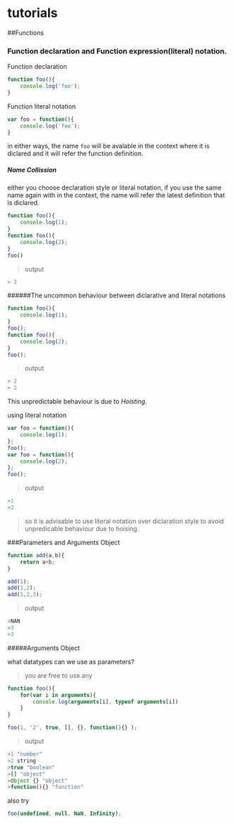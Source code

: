# tutorials

##Functions
### Function declaration and Function expression(literal) notation.

Function declaration
```javascript
function foo(){
	console.log('foo');
}
```
Function literal notation
```javascript
var foo = function(){
	console.log('foo');
}
```
in either ways, 
the name `foo` will be avalable in the context where it is diclared and it will refer the function definition.

##### Name Collission
either you choose declaration style or literal notation, if you use the same name again with in the context, the name will refer the latest definition that is diclared.
```javascript
function foo(){
	console.log(1);
}
function foo(){
	console.log(2);
}
foo()
```
> output
```javascript
> 2
```

######The uncommon behaviour between diclarative and literal notations
```javascript
function foo(){
	console.log(1);
}
foo();
function foo(){
	console.log(2);
}
foo();
```
>output
```javascript
> 2
> 2
```
This unpredictable behaviour is due to *Hoisting*.

using literal notation
```javascript
var foo = function(){
	console.log(1);
};
foo();
var foo = function(){
	console.log(2);
};
foo();
```
>output
```javascript
>1
>2
```
>so it is advisable to use literal notation over diclaration style to avoid unpredicable behaviour due to hoising.

###Parameters and Arguments Object
```javascript
function add(a,b){
	return a+b;
}

add(1);
add(1,2);
add(1,2,3);
```
> output

```javascript
>NAN
>3
>3
```
#####Arguments Object

what datatypes can we use as parameters? 

>you are free to use any

```javascript
function foo(){	
	for(var i in arguments){
		console.log(arguments[i], typeof arguments[i])
	}
}

foo(1, '2', true, [], {}, function(){} );
```

> output

```javascript
>1 "number"
>2 string
>true "boolean"
>[] "object"
>Object {} "object"
>function(){} "function"
```
also try  

```javascript
foo(undefined, null, NaN, Infinity); 
```
